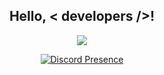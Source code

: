 <div align="center">
<h2> Hello, < developers />!</h2>

![](https://komarev.com/ghpvc/?username=r1n6pm&color=blueviolet)

</div>

<div align="center" width="50">

[![Discord Presence](https://lanyard.cnrad.dev/api/894157148039282729)](https://discord.com/users/894157148039282729)

<div align="center" width="50">
